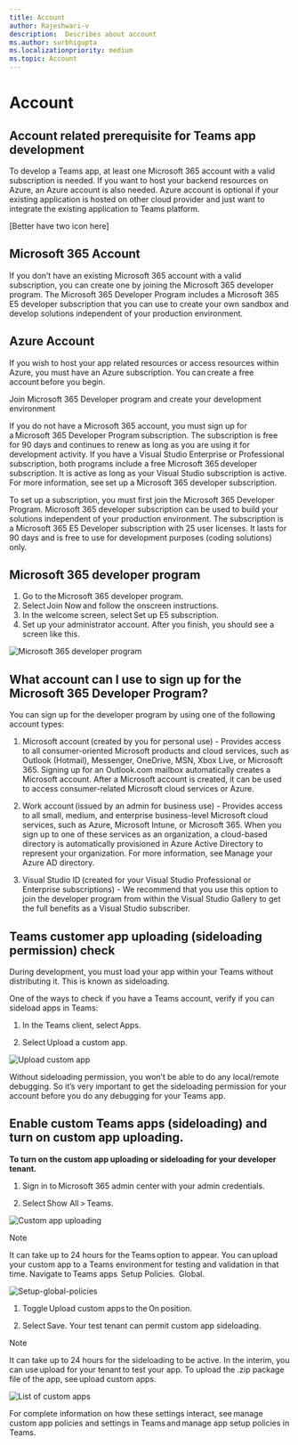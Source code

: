 ```yaml
---
title: Account
author: Rajeshwari-v
description:  Describes about account
ms.author: surbhigupta
ms.localizationpriority: medium
ms.topic: Account
---
```


# Account

## Account related prerequisite for Teams app development

To develop a Teams app, at least one Microsoft 365 account with a valid subscription is needed. If you want to host your backend resources on Azure, an Azure account is also needed. Azure account is optional if your existing application is hosted on other cloud provider and just want to integrate the existing application to Teams platform.

[Better have two icon here]

## Microsoft 365 Account

If you don’t have an existing Microsoft 365 account with a valid subscription, you can create one by joining the Microsoft 365 developer program. The Microsoft 365 Developer Program includes a Microsoft 365 E5 developer subscription that you can use to create your own sandbox and develop solutions independent of your production environment.  

## Azure Account

If you wish to host your app related resources or access resources within Azure, you must have an Azure subscription. You can create a free account before you begin.

Join Microsoft 365 Developer program and create your development environment

If you do not have a Microsoft 365 account, you must sign up for a Microsoft 365 Developer Program subscription. The subscription is free for 90 days and continues to renew as long as you are using it for development activity. If you have a Visual Studio Enterprise or Professional subscription, both programs include a free Microsoft 365 developer subscription. It is active as long as your Visual Studio subscription is active. For more information, see set up a Microsoft 365 developer subscription.  

To set up a subscription, you must first join the Microsoft 365 Developer Program. Microsoft 365 developer subscription can be used to build your solutions independent of your production environment. The subscription is a Microsoft 365 E5 Developer subscription with 25 user licenses. It lasts for 90 days and is free to use for development purposes (coding solutions) only. 

## Microsoft 365 developer program

1. Go to the Microsoft 365 developer program.
1. Select Join Now and follow the onscreen instructions.
1. In the welcome screen, select Set up E5 subscription.
1. Set up your administrator account. After you finish, you should see a screen like this.

![Microsoft 365 developer program](~/assets/images/teams-toolkit-v2/microsoft365-developer-program.png)

## What account can I use to sign up for the Microsoft 365 Developer Program?

You can sign up for the developer program by using one of the following account types:

1. Microsoft account (created by you for personal use) - Provides access to all consumer-oriented Microsoft products and cloud services, such as Outlook (Hotmail), Messenger, OneDrive, MSN, Xbox Live, or Microsoft 365. Signing up for an Outlook.com mailbox automatically creates a Microsoft account. After a Microsoft account is created, it can be used to access consumer-related Microsoft cloud services or Azure.

1. Work account (issued by an admin for business use) - Provides access to all small, medium, and enterprise business-level Microsoft cloud services, such as Azure, Microsoft Intune, or Microsoft 365. When you sign up to one of these services as an organization, a cloud-based directory is automatically provisioned in Azure Active Directory to represent your organization. For more information, see Manage your Azure AD directory. 

1. Visual Studio ID (created for your Visual Studio Professional or Enterprise subscriptions) - We recommend that you use this option to join the developer program from within the Visual Studio Gallery to get the full benefits as a Visual Studio subscriber.

## Teams customer app uploading (sideloading permission) check

During development, you must load your app within your Teams without distributing it. This is known as sideloading.

One of the ways to check if you have a Teams account, verify if you can sideload apps in Teams:

1. In the Teams client, select Apps.

1. Select Upload a custom app.

![Upload custom app](~/assets/images/teams-toolkit-v2/upload-custom-app.png)

Without sideloading permission, you won’t be able to do any local/remote debugging. So it’s very important to get the sideloading permission for your account before you do any debugging for your Teams app.

## Enable custom Teams apps (sideloading) and turn on custom app uploading.

**To turn on the custom app uploading or sideloading for your developer tenant.**

1. Sign in to Microsoft 365 admin center with your admin credentials.

1. Select Show All > Teams.

![Custom app uploading](~/assets/images/teams-toolkit-v2/custom-app-uploading.png)

>[!Note]
>It can take up to 24 hours for the Teams option to appear. You can upload your custom app to a Teams environment for testing and validation in that time.
>Navigate to Teams apps
> Setup Policies.
> Global.

![Setup-global-policies](~/assets/images/teams-toolkit-v2/global-setup-policies.png)

1. Toggle Upload custom apps to the On position. 

1. Select Save. Your test tenant can permit custom app sideloading. 

>[!Note]
> It can take up to 24 hours for the sideloading to be active. In the interim, you can use upload for your tenant to test your app. To upload the .zip package file of the app, see upload custom apps.

![List of custom apps](~/assets/images/teams-toolkit-v2/list-custom-apps.png)

For complete information on how these settings interact, see manage custom app policies and settings in Teams and manage app setup policies in Teams.